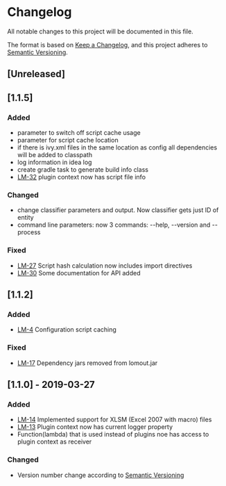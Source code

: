 # Changelog
All notable changes to this project will be documented in this file.

The format is based on [Keep a Changelog](https://keepachangelog.com/en/1.0.0/),
and this project adheres to [Semantic Versioning](https://semver.org/spec/v2.0.0.html).

## [Unreleased]
## [1.1.5]
### Added
- parameter to switch off script cache usage
- parameter for script cache location
- if there is ivy.xml files in the same location as config all dependencies will be added to classpath
- log information in idea log
- create gradle task to generate build info class
- [LM-32](https://camsoft.myjetbrains.com/youtrack/issue/LM-32) plugin context now has script file info
### Changed
- change classifier parameters and output. Now classifier gets just ID of entity
- command line parameters: now 3 commands: --help, --version and --process 
### Fixed
- [LM-27](https://camsoft.myjetbrains.com/youtrack/issue/LM-27)
    Script hash calculation now includes import directives
- [LM-30](https://camsoft.myjetbrains.com/youtrack/issue/LM307)
    Some documentation for API added
## [1.1.2]
### Added
- [LM-4](https://camsoft.myjetbrains.com/youtrack/issue/LM-4)
    Configuration script caching
### Fixed
- [LM-17](https://camsoft.myjetbrains.com/youtrack/issue/LM-17)
    Dependency jars removed from lomout.jar
## [1.1.0] - 2019-03-27
### Added
- [LM-14](https://camsoft.myjetbrains.com/youtrack/issue/LM-14)
    Implemented support for XLSM (Excel 2007 with macro) files
- [LM-13](https://camsoft.myjetbrains.com/youtrack/issue/LM-13)
    Plugin context now has current logger property
- Function(lambda) that is used instead of plugins noe has access to plugin context as receiver
### Changed
- Version number change according to [Semantic Versioning](https://semver.org/spec/v2.0.0.html)
